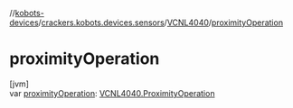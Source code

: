 //[kobots-devices](../../../index.md)/[crackers.kobots.devices.sensors](../index.md)/[VCNL4040](index.md)/[proximityOperation](proximity-operation.md)

# proximityOperation

[jvm]\
var [proximityOperation](proximity-operation.md): [VCNL4040.ProximityOperation](-proximity-operation/index.md)
